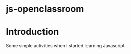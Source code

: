 # js-openclassroom

<h1>Introduction</h1>

Some simple activities when I started learning Javascript.
